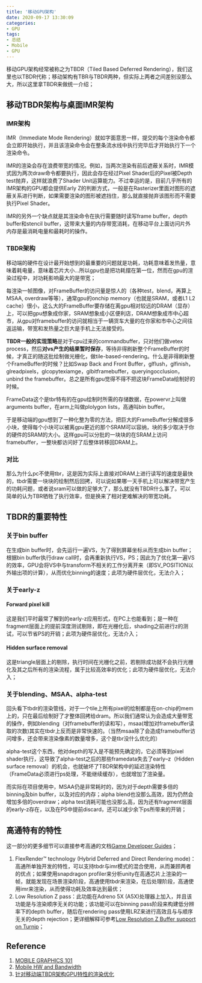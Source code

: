 ```yaml
---
title: '移动GPU架构'
date: 2020-09-17 13:30:09
categories:
- GPU
tags: 
- 总结
- Mobile
- GPU
---
```

移动GPU架构经常被称之为TBDR（Tiled Based Deferred Rendering），我们这里也以TBDR代称；移动架构有TBR与TBDR两种，但实际上两者之间差别没那么大，所以这里拿TBDR来做统一介绍；
<!--more-->

## 移动TBDR架构与桌面IMR架构

### IMR架构

IMR（Immediate Mode Rendering）就如字面意思一样，提交的每个渲染命令都会立即开始执行，并且该渲染命令会在整条流水线中执行完毕后才开始执行下一个渲染命令。

IMR的渲染会存在浪费带宽的情况。例如，当两次渲染有前后遮蔽关系时，IMR模式因为两次draw命令都要执行，因此会存在经过Pixel Shader后的Pixel被Depth test抛弃，这样就浪费了Shader Unit运算能力。不过幸运的是，目前几乎所有的IMR架构的GPU都会提供Early Z的判断方式，一般是在Rasterizer里面对图形的遮蔽关系进行判断，如果需要渲染的图形被遮挡住，那么就直接抛弃该图形而不需要执行Pixel Shader。

IMR的另外一个缺点就是其渲染命令在执行需要随时读写frame buffer，depth buffer和stencil buffer，这带来大量的内存带宽消耗，在移动平台上面访问片外内存是最消耗电量和最耗时的操作。

### TBDR架构

移动端的硬件在设计最开始想到的最重要的问题就是功耗，功耗意味着发热量，意味着耗电量，意味着芯片大小…所以gpu也是把功耗摆在第一位，然而在gpu的渲染过程中，对功耗影响最大的是带宽；

每渲染一帧图像，对FrameBuffer的访问量是惊人的（各种test，blend，再算上MSAA, overdraw等等），通常gpu的onchip memory（也就是SRAM，或者L1 L2 cache）很小，这么大的FrameBuffer要存储在离gpu相对较远的DRAM（显存）上，可以把gpu想象成你家，SRAM想象成小区便利店，DRAM想象成市中心超市，从gpu对framebuffer的访问就相当于一辆货车大量的在你家和市中心之间往返运输，带宽和发热量之巨大是手机上无法接受的。

**TBDR一般的实现策略**是对于cpu过来的commandbuffer，只对他们做vetex process，然后**对vs产生的结果暂时保存**，等待非得刷新整个FrameBuffer的时候，才真正的随这批绘制做光栅化，做tile-based-rendering。什么是非得刷新整个FrameBuffer的时候？比如Swap Back and Front Buffer，glflush，glfinish，glreadpixels，glcopytexiamge，glbitframebuffer，queryingocclusion，unbind the framebuffer。总之是所有gpu觉得不得不把这块FrameData绘制好的时候。

FrameData这个是tbr特有的在gpu绘制时所需的存储数据，在powervr上叫做arguments buffer，在arm上叫做plolygon lists，高通叫bin buffer。

于是移动端的gpu想到了一种化整为零的方法，把巨大的FrameBuffer分解成很多小块，使得每个小块可以被离gpu更近的那个SRAM可以容纳，块的多少取决于你的硬件的SRAM的大小。这样gpu可以分批的一块块的在SRAM上访问framebuffer，一整块都访问好了后整体转移回DRAM上。

### 对比

那么为什么pc不使用tbr，这是因为实际上直接对DRAM上进行读写的速度是最快的，tbdr需要一块块的绘制然后回拷，可以说如果哪一天手机上可以解决带宽产生的功耗问题，或者说sram可以做的足够大了，那么就没有TBDR什么事了。可以简单的认为TBR牺牲了执行效率，但是换来了相对更难解决的带宽功耗。

## TBDR的重要特性

### 关于bin buffer

在生成bin buffer时，会先运行一遍VS，为了得到屏幕坐标从而生成bin buffer；根据bin buffer执行draw call时，会再重新执行VS，PS；因此为了优化第一遍VS的效率，GPU会将VS中与transform不相关的工作分离开来（即SV_POSITION以外输出项的计算），从而优化binning的速度；此项为硬件层优化，无法介入；

### 关于early-z

#### Forward pixel kill

这是我们平时最常了解到的early-z应用形式，在PC上也能看到；是一种在fragment层面上的提前深度测试剔除，即在光栅化后，shading之前进行z的测试，可以节省PS的开销；此项为硬件层优化，无法介入；

#### Hidden surface removal

这是triangle层面上的剔除，执行时间在光栅化之前，若剔除成功就不会执行光栅化及其之后所有的渲染流程，属于比较高效率的优化；此项为硬件层优化，无法介入；

### 关于blending、MSAA、alpha-test

回头看下tbdr的渲染管线，对于一个tile上所有pixel的绘制都是在on-chip的mem上的，只在最后绘制好了才整体回拷给dram。所以我们通常认为会造成大量带宽的操作，例如blending（对framebuffer的读和写），msaa(增加对framebuffer读取的次数)其实在tbdr上反而是非常快速的。（当然msaa除了会造成framebuffer访问增多，还会带来渲染像素的数量增多，这个是tbr没什么优化的）

alpha-test这个东西，他对depth的写入是不能预先确定的，它必须等到pixel shader执行，这导致了alpha-test之后的那些framedata失去了early–z（Hidden surface removal）的机会，也就破坏了TBDR架构中的延迟渲染特性（FrameData必须进行ps处理，不能继续缓存），也就增加了渲染量。

而实际在项目使用中，MSAA仍是非常耗时的，因为对于depth需要多倍的binning及bin buffer，以及对应的内存；alpha blend也没那么高效，因为仍然会增加多倍的overdraw；alpha test消耗可能也没那么高，因为还有fragment层面的early-z存在，以及在PS中提前discard，还可以减少余下ps所带来的开销；

## 高通特有的特性

这一部分的更多细节可以直接参考高通的文档[Game Developer Guides](https://developer.qualcomm.com/sites/default/files/docs/adreno-gpu/developer-guide/index.html)；

1. FlexRender™ technology (Hybrid Deferred and Direct Rendering mode)：高通所单独开发的特性，可以支持tbdr与imr模式的混合使用，从而兼顾两者的优点；如果使用snapdragon profiler来分析unity在高通芯片上渲染的一帧，就能发现在场景渲染阶段，高通使用tbdr来渲染，在后处理阶段，高通使用imr来渲染，从而使得功耗及效率达到最优；
2. Low Resolution Z pass：此功能在Adreno 5X (A5X)处理器上加入，并且该功能是与渲染顺序无关的功能；该功能可以在binning pass阶段来构建低分辨率下的depth buffer，随后在rendering pass使用LRZ来进行高效且与与顺序无关的depth rejection；更详细解释可参考[Low Resolution Z Buffer support on Turnip](https://blogs.igalia.com/siglesias/2021/04/19/low-resolution-z-buffer-support-on-turnip/)；

## Reference

1. [MOBILE GRAPHICS 101](https://community.arm.com/arm-community-blogs/b/graphics-gaming-and-vr-blog/posts/moving-mobile-graphics)
2. [Mobile HW and Bandwidth](https://community.arm.com/arm-community-blogs/b/graphics-gaming-and-vr-blog/posts/moving-mobile-graphics)
3. [针对移动端TBDR架构GPU特性的渲染优化](https://gameinstitute.qq.com/community/detail/123220)
